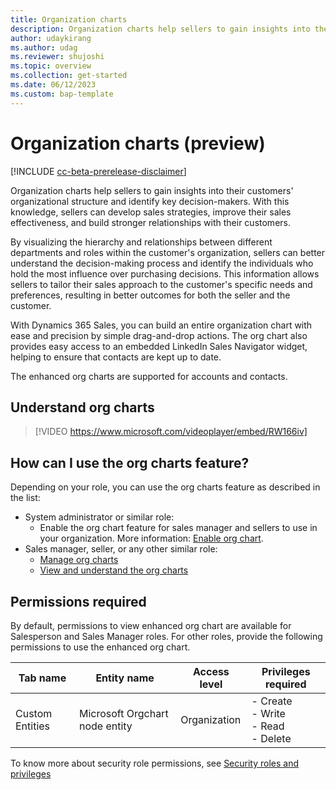 ```yaml
---
title: Organization charts
description: Organization charts help sellers to gain insights into their customers' organizational structure and identify key decision-makers.
author: udaykirang
ms.author: udag
ms.reviewer: shujoshi
ms.topic: overview
ms.collection: get-started
ms.date: 06/12/2023
ms.custom: bap-template 
---
```


# Organization charts (preview)

[!INCLUDE [cc-beta-prerelease-disclaimer](../includes/cc-beta-prerelease-disclaimer.md)]

Organization charts help sellers to gain insights into their customers' organizational structure and identify key decision-makers. With this knowledge, sellers can develop sales strategies, improve their sales effectiveness, and build stronger relationships with their customers.

By visualizing the hierarchy and relationships between different departments and roles within the customer's organization, sellers can better understand the decision-making process and identify the individuals who hold the most influence over purchasing decisions. This information allows sellers to tailor their sales approach to the customer's specific needs and preferences, resulting in better outcomes for both the seller and the customer.

With Dynamics 365 Sales, you can build an entire organization chart with ease and precision by simple drag-and-drop actions. The org chart also provides easy access to an embedded LinkedIn Sales Navigator widget, helping to ensure that contacts are kept up to date.

The enhanced org charts are supported for accounts and contacts. 

## Understand org charts

> [!VIDEO https://www.microsoft.com/videoplayer/embed/RW166iv]

## How can I use the org charts feature?

Depending on your role, you can use the org charts feature as described in the list:
-	System administrator or similar role:
    -	Enable the org chart feature for sales manager and sellers to use in your organization. More information: [Enable org chart](enable-org-chart.md).  
-	Sales manager, seller, or any other similar role:  
    -	[Manage org charts](manage-org-charts.md)
    -	[View and understand the org charts](view-understand-org-charts.md)

## Permissions required

By default, permissions to view enhanced org chart are available for Salesperson and Sales Manager roles. For other roles, provide the following permissions to use the enhanced org chart.

| Tab name | Entity name | Access level | Privileges required |
|----------|-------------|--------------|---------------------|  
| Custom Entities | Microsoft Orgchart node entity | Organization | - Create<br>- Write<br>- Read<br>- Delete |

To know more about security role permissions, see [Security roles and privileges](/power-platform/admin/security-roles-privileges)

